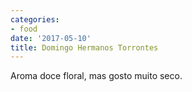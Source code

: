 ```yaml
---
categories:
- food
date: '2017-05-10'
title: Domingo Hermanos Torrontes
---
```


Aroma doce floral, mas gosto muito seco.